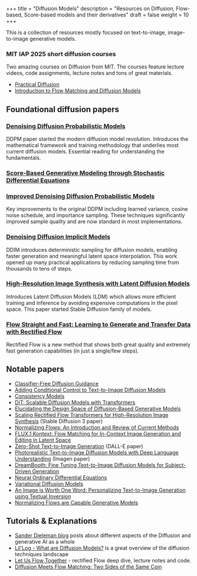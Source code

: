+++
title = "Diffusion Models"
description = "Resources on Diffusion, Flow-based, Score-based models and their derivatives"
draft = false
weight = 10
+++

This is a collection of resources mostly focused on text-to-image,
image-to-image generative models.

### MIT IAP 2025 short diffusion courses

Two amazing courses on Diffusion from MIT. The courses feature lecture videos,
code assignments, lecture notes and tons of great materials.

- [Practical Diffusion](https://www.practical-diffusion.org/)
- [Introduction to Flow Matching and Diffusion Models](https://diffusion.csail.mit.edu/)

## Foundational diffusion papers

### [Denoising Diffusion Probabilistic Models](https://arxiv.org/abs/2006.11239)

DDPM paper started the modern diffusion model revolution. Introduces the
mathematical framework and training methodology that underlies most current
diffusion models. Essential reading for understanding the fundamentals.

### [Score-Based Generative Modeling through Stochastic Differential Equations](https://arxiv.org/abs/2011.13456)

### [Improved Denoising Diffusion Probabilistic Models](https://arxiv.org/abs/2102.09672)

Key improvements to the original DDPM including learned variance, cosine noise
schedule, and importance sampling. These techniques significantly improved
sample quality and are now standard in most implementations.

### [Denoising Diffusion Implicit Models](https://arxiv.org/abs/2010.02502)

DDIM introduces deterministic sampling for diffusion models, enabling faster
generation and meaningful latent space interpolation. This work opened up many
practical applications by reducing sampling time from thousands to tens of
steps.

### [High-Resolution Image Synthesis with Latent Diffusion Models](https://arxiv.org/abs/2112.10752)

Introduces Latent Diffusion Models (LDM) which allows more efficient training
and inference by avoiding expensive computations in the pixel space. This paper
started Stable Diffusion family of models.

### [Flow Straight and Fast: Learning to Generate and Transfer Data with Rectified Flow](https://arxiv.org/abs/2209.03003)

Rectified Flow is a new method that shows both great quality and extremely fast
generation capabilities (in just a single/few steps).

## Notable papers
 
- [Classifier-Free Diffusion Guidance](https://arxiv.org/abs/2207.12598)
- [Adding Conditional Control to Text-to-Image Diffusion Models](https://arxiv.org/abs/2302.05543)
- [Consistency Models](https://arxiv.org/abs/2303.01469)
- [DiT: Scalable Diffusion Models with Transformers](https://arxiv.org/abs/2212.09748)
- [Elucidating the Design Space of Diffusion-Based Generative Models](https://arxiv.org/abs/2206.00364)
- [Scaling Rectified Flow Transformers for High-Resolution Image Synthesis](https://arxiv.org/abs/2403.03206) (Stable Diffusion 3 paper)
- [Normalizing Flows: An Introduction and Review of Current Methods](https://arxiv.org/abs/1908.09257)
- [FLUX.1 Kontext: Flow Matching for In-Context Image Generation and Editing in Latent Space](https://arxiv.org/abs/2506.15742)
- [Zero-Shot Text-to-Image Generation](https://arxiv.org/abs/2102.12092) (DALL-E paper)
- [Photorealistic Text-to-Image Diffusion Models with Deep Language Understanding](https://arxiv.org/abs/2205.11487) (Imagen paper)
- [DreamBooth: Fine Tuning Text-to-Image Diffusion Models for Subject-Driven Generation](https://arxiv.org/abs/2208.12242)
- [Neural Ordinary Differential Equations](https://arxiv.org/abs/1806.07366)
- [Variational Diffusion Models](https://arxiv.org/abs/2107.00630)
- [An Image is Worth One Word: Personalizing Text-to-Image Generation using Textual Inversion](https://arxiv.org/abs/2208.01618)
- [Normalizing Flows are Capable Generative Models](https://arxiv.org/abs/2208.01618)

## Tutorials & Explanations

- [Sander Dieleman blog](https://sander.ai/tags/#generative%20models) posts
  about different aspects of the Diffusion and generative AI as a whole
- [Lil'Log - What are Diffusion
  Models?](https://lilianweng.github.io/posts/2021-07-11-diffusion-models/) is a
  great overview of the diffusion techniques landscape
- [Let Us Flow Together](https://rectifiedflow.github.io/) - rectified Flow deep
  dive, lecture notes and code.
- [Diffusion Meets Flow Matching: Two Sides of the Same Coin](https://diffusionflow.github.io/)